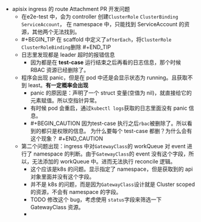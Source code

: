 - apisix ingress 的 route Attachment PR 开发问题
	- 在e2e-test 中，会为 controller 创建`ClusterRole` `ClusterBinding` `ServiceAccount`， 在 namespace 中，只能找到 ServiceAccount 的资源，其他两个无法找到。
	- #+BEGIN_TIP
	  在 scaffold 中定义了`afterEach`，将`ClusterRole` `ClusterRoleBinding`删除
	  #+END_TIP
	- 日志里发现都是 leader 超时的报错信息
		- 因为都是在 **test-case** 运行结束之后再看的日志信息，那个时候 RBAC 资源已经删除了。
	- 程序会出现 panic，但是在 pod 中还是会显示状态为 running。且获取不到 least。**有一定概率会出现**
		- panic 的原因是：声明了一个 struct 变量(空值为 nil)，就直接给它的元素赋值。所以空指针异常。
		- 有时候 pod 会重启，通过`kubectl logs`获取的日志里面没有 panic 信息。
		- #+BEGIN_CAUTION
		  因为test-case 执行之后`rbac`被删除了。所以看到的都只是权限的信息。
		  为什么要每个 test-case 都删？为什么会有这个现象？
		  #+END_CAUTION
	- 第二个问题出现：ingress 中对`GatewayClass`的 workQueue 对 event 进行了 namespace 的判断。由于`GatewayClass`的 event 没有这个字段，所以，无法添加的 workQueue 中。进而无法执行 reconcile 逻辑。
		- 这个应该是k8s 的问题。显示指定了 namespace，但是获取到的 api 对象里面并没有这个字段。
		- 并不是 k8s 的问题，而是因为`GatewayClass`设计就是 Cluster scoped 的资源，不会有 namespace 的字段。
		- TODO 修改这个 bug，考虑使用 `status`字段来筛选一下 GatewayClass 资源。
		-